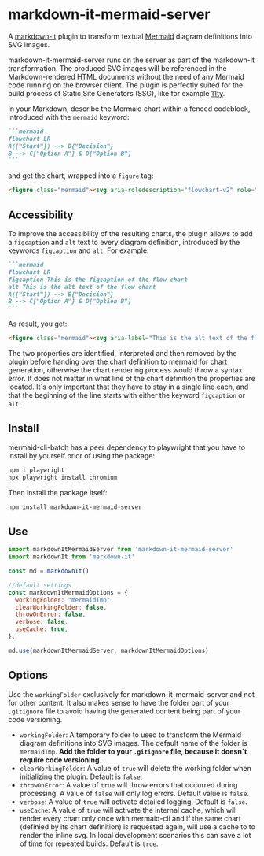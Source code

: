 # markdown-it-mermaid-server

A [markdown-it](https://github.com/markdown-it/markdown-it) plugin to transform textual [Mermaid](https://mermaid.js.org) diagram definitions into SVG images.

markdown-it-mermaid-server runs on the server as part of the markdown-it transformation. The produced SVG images will be referenced in the Markdown-rendered HTML documents without the need of any Mermaid code running on the browser client. The plugin is perfectly suited for the build process of Static Site Generators (SSG), like for example [11ty](https://www.11ty.dev).

In your Markdown, describe the Mermaid chart within a fenced codeblock, introduced with the `mermaid` keyword:

~~~markdown
```mermaid
flowchart LR
A(["Start"]) --> B{"Decision"}
B --> C["Option A"] & D["Option B"]
```
~~~

and get the chart, wrapped into a `figure` tag:

```html
<figure class="mermaid"><svg aria-roledescription="flowchart-v2" role="graphics-document document" viewBox="0 0 410.96875 174" id="mermaid-ttzhcnghnsgr"...></svg></figure>
```

## Accessibility

To improve the accessibility of the resulting charts, the plugin allows to add a `figcaption` and `alt` text to every diagram definition, introduced by the keywords `figcaption` and `alt`. For example:

~~~markdown
```mermaid
flowchart LR
figcaption This is the figcaption of the flow chart
alt This is the alt text of the flow chart
A(["Start"]) --> B{"Decision"}
B --> C["Option A"] & D["Option B"]
```
~~~

As result, you get:

```html
<figure class="mermaid"><svg aria-label="This is the alt text of the flow chart" aria-roledescription="flowchart-v2" role="graphics-document document" viewBox="0 0 410.96875 174" id="mermaid-ttzhcnghnsgr"...></svg><figcaption>This is the figcaption of the flow chart</figcaption></figure>
```

The two properties are identified, interpreted and then removed by the plugin before handing over the chart definition to mermaid for chart generation, otherwise the chart rendering process would throw a syntax error. It does not matter in what line of the chart definition the properties are located. It´s only important that they have to stay in a single line each, and that the beginning of the line starts with either the keyword `figcaption` or `alt`.

## Install

mermaid-cli-batch has a peer dependency to playwright that you have to install by yourself prior of using the package:

```sh
npm i playwright
npx playwright install chromium
```

Then install the package itself:

```sh
npm install markdown-it-mermaid-server
```

## Use

```js
import markdownItMermaidServer from 'markdown-it-mermaid-server'
import markdownIt from 'markdown-it'

const md = markdownIt()

//default settings
const markdownItMermaidOptions = {
  workingFolder: "mermaidTmp",
  clearWorkingFolder: false,
  throwOnError: false,
  verbose: false,
  useCache: true,
};

md.use(markdownItMermaidServer, markdownItMermaidOptions)
```

## Options

Use the `workingFolder` exclusively for markdown-it-mermaid-server and not for other content. It also makes sense to have the folder part of your `.gitignore` file to avoid having the generated content being part of your code versioning.

- `workingFolder`: A temporary folder to used to transform the Mermaid diagram definitions into SVG images. The default name of the folder is `mermaidTmp`. **Add the folder to your `.gitignore` file, because it doesn´t require code versioning**.
- `clearWorkingFolder`: A value of `true` will delete the working folder when initializing the plugin. Default is `false`.
- `throwOnError`: A value of `true` will throw errors that occurred during processing. A value of `false` will only log errors. Default value is `false`.
- `verbose`: A value of `true` will activate detailed logging. Default is `false`.
- `useCache`: A value of `true` will activate the internal cache, which will render every chart only once with mermaid-cli and if the same chart (definied by its chart definition) is requested again, will use a cache to to render the inline svg. In local development scenarios this can save a lot of time for repeated builds. Default is `true`.
